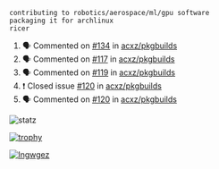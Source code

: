 ```
contributing to robotics/aerospace/ml/gpu software
packaging it for archlinux
ricer
```

<!--START_SECTION:activity-->
1. 🗣 Commented on [#134](https://github.com/acxz/pkgbuilds/issues/134) in [acxz/pkgbuilds](https://github.com/acxz/pkgbuilds)
2. 🗣 Commented on [#117](https://github.com/acxz/pkgbuilds/issues/117) in [acxz/pkgbuilds](https://github.com/acxz/pkgbuilds)
3. 🗣 Commented on [#119](https://github.com/acxz/pkgbuilds/issues/119) in [acxz/pkgbuilds](https://github.com/acxz/pkgbuilds)
4. ❗️ Closed issue [#120](https://github.com/acxz/pkgbuilds/issues/120) in [acxz/pkgbuilds](https://github.com/acxz/pkgbuilds)
5. 🗣 Commented on [#120](https://github.com/acxz/pkgbuilds/issues/120) in [acxz/pkgbuilds](https://github.com/acxz/pkgbuilds)
<!--END_SECTION:activity-->


![statz](https://github-readme-stats.vercel.app/api?username=acxz&include_all_commits=true&show_icons=true)

[![trophy](https://github-profile-trophy.vercel.app/?username=acxz)](https://github.com/ryo-ma/github-profile-trophy)

[![lngwgez](https://github-readme-stats.vercel.app/api/top-langs/?username=acxz&layout=compact)](https://github.com/acxz/github-readme-stats)


<!--
**acxz/acxz** is a ✨ _special_ ✨ repository because its `README.md` (this file) appears on your GitHub profile.

Here are some ideas to get you started:

- 🔭 I’m currently working on ...
- 🌱 I’m currently learning ...
- 👯 I’m looking to collaborate on ...
- 🤔 I’m looking for help with ...
- 💬 Ask me about ...
- 📫 How to reach me: ...
- 😄 Pronouns: ...
- ⚡ Fun fact: ...
-->

